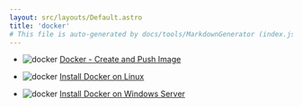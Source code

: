 ```yaml
---
layout: src/layouts/Default.astro
title: 'docker'
# This file is auto-generated by docs/tools/MarkdownGenerator (index.js)
---
```


<ul>

<li>

![docker](https://i.octopus.com/library/step-templates/docker.png) [Docker - Create and Push Image](/docker/docker-create-and-push-image/)

</li>
        
<li>

![docker](https://i.octopus.com/library/step-templates/docker.png) [Install Docker on Linux](/docker/install-docker-on-linux/)

</li>
        
<li>

![docker](https://i.octopus.com/library/step-templates/docker.png) [Install Docker on Windows Server](/docker/install-docker-on-windows-server/)

</li>
        
</ul>
